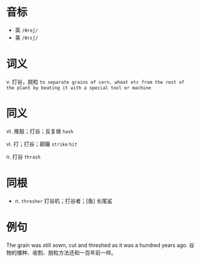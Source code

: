 # 音标

- 英 `/θreʃ/`
- 美 `/θrɛʃ/`

# 词义

v. 打谷，脱粒
`to separate grains of corn, wheat etc from the rest of the plant by beating it with a special tool or machine`

# 同义

vt. 推敲；打谷；反复做
`hash`

vi. 打；打谷；颠簸
`strike` `hit`

n. 打谷
`thrash`

# 同根

- n. `thresher` 打谷机；打谷者；[鱼] 长尾鲨

# 例句

The grain was still sown, cut and threshed as it was a hundred years ago.
谷物的播种、收割、脱粒方法还和一百年前一样。



